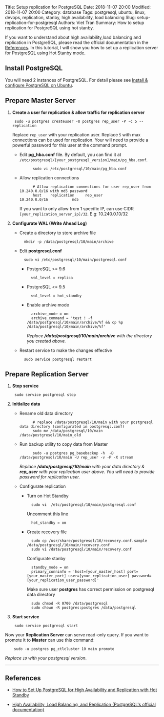 Title: Setup replication for PostgreSQL
Date: 2018-11-07 20:00
Modified: 2018-11-07 20:00
Category: database
Tags: postgresql, ubuntu, linux, devops, replication, stanby, high availability, load balancing
Slug: setup-replication-for-postgresql
Authors: Viet Tran
Summary: How to setup replication for PostgreSQL using hot stanby.


If you want to understand about high availability,load balancing and replication in PostgreSQL, please read the official documentation in the [References](#References). In this tutorial, I will show you how to set up a replication server for PostgreSQL using Hot Stanby mode.

## Install PostgreSQL

You will need 2 instances of PostgreSQL. For detail please see [Install & configure PostgreSQL on Ubuntu](https://viettran.me/install-n-configure-postgresql-on-ubuntu.html).

## Prepare Master Server

1. **Create a user for replication & allow traffic for replication server**

        sudo -u postgres createuser -U postgres rep_user -P -c 5 --replication
    Replace `rep_user` with your replication user.
    Replace `5` with max connections can be used for replication.
    Your will need to provide a powerful password for this user at the command prompt.

    - Edit **pg_hba.conf** file. By default, you can find it at `/etc/postgresql/[your_postgresql_version]/main/pg_hba.conf`.

                sudo vi /etc/postgresql/10/main/pg_hba.conf

    - Allow replication connections

                # Allow replication connections for user rep_user from 10.240.0.0/16 with md5 password
                host    replication     rep_user             10.240.0.0/16           md5
        If you want to only allow from 1 specific IP, can use CIDR `[your_replication_server_ip]/32`. E.g: 10.240.0.10/32

2. **Configurate WAL (Write Ahead Log)**
    - Create a directory to store archive file

            mkdir -p /data/postgresql/10/main/archive

    - Edit **postgresql.conf**

            sudo vi /etc/postgresql/10/main/postgresql.conf
        - PostgreSQL >= 9.6

                wal_level = replica

        - PostgreSQL <= 9.5

                wal_level = hot_standby

        - Enable archive mode

                archive_mode = on
                archive_command = 'test ! -f /data/postgresql/10/main/archive/%f && cp %p /data/postgresql/10/main/archive/%f'

            *Replace **/data/postgresql/10/main/archive** with the directory you created above.*

    - Restart service to make the changes effective

            sudo service postgresql restart

## Prepare Replication Server

1. **Stop service**

        sudo service postgresql stop

2. **Initialize data**

    - Rename old data directory

                # replace /data/postgresql/10/main with your postgresql data directory (configurated in postgresql.conf)
                sudo mv /data/postgresql/10/main /data/postgresql/10/main_old

    - Run backup utility to copy data from Master

                sudo -u postgres pg_basebackup -h  -D /data/postgresql/10/main -U rep_user -v -P -X stream

        *Replace **/data/postgresql/10/main** with your data directory & **rep_user** with your replication user above. You will need to provide password for replication user.*

    - Configurate replication

        - Turn on Hot Standby

                sudo vi  /etc/postgresql/10/main/postgresql.conf

            Uncomment this line

                hot_standby = on

        - Create recovery file

                sudo cp /usr/share/postgresql/10/recovery.conf.sample /data/postgresql/10/main/recovery.conf
                sudo vi /data/postgresql/10/main/recovery.conf

            Configurate stanby

                standby_mode = on
                primary_conninfo = 'host=[your_master_host] port=[your_master_port] user=[your_replication_user] password=[your_replication_user_password]'

            Make sure user **postgres** has correct permission on postgresql data directory

                sudo chmod -R 0700 /data/postgresql
                sudo chown -R postgres:postgres /data/postgresql

3. **Start service**

        sudo service postgresql start

Now your **Replication Server** can serve read-only query. If you want to promote it to **Master** can use this command:

        sudo -u postgres pg_ctlcluster 10 main promote

*Replace `10` with your postgresql version*.

---

## References

- [How to Set Up PostgreSQL for High Availability and Replication with Hot Standby](https://cloud.google.com/community/tutorials/setting-up-postgres-hot-standby)

- [High Availability, Load Balancing, and Replication (PostgreSQL's official documentation)](https://www.postgresql.org/docs/10/high-availability.html)